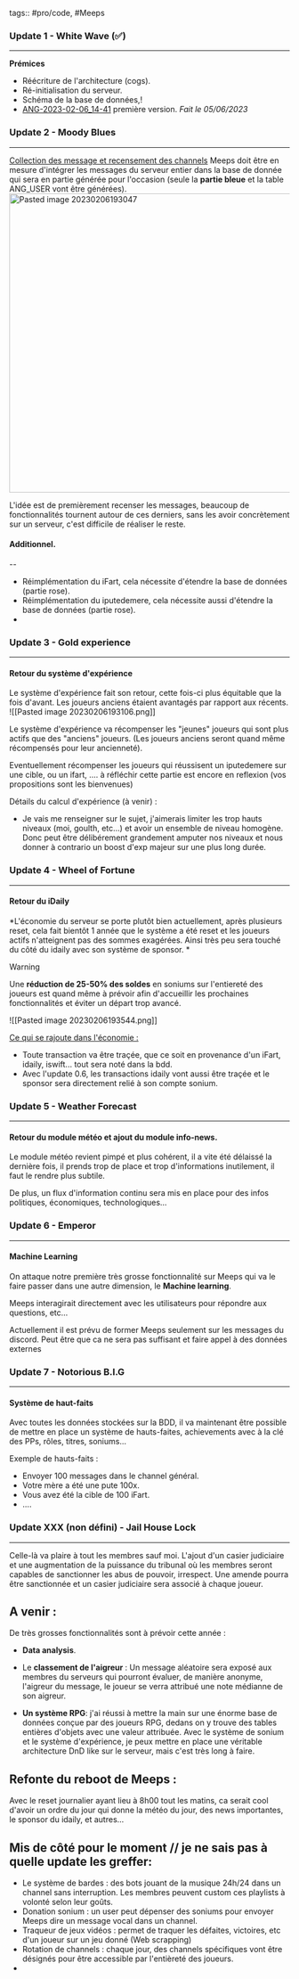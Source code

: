 tags:: #pro/code, #Meeps 


### Update 1 - White Wave  (✅)
---
**Prémices**
- Réécriture de l'architecture (cogs).
- Ré-initialisation du serveur.
- Schéma de la base de données,!
- [ANG-2023-02-06_14-41](https://user-images.githubusercontent.com/110334321/217063544-5b948258-b480-4506-890d-0c9f0fa7e67b.png)
 première version.
*Fait le 05/06/2023*



### Update 2 - Moody Blues
---
<u>Collection des message et recensement des channels</u>
Meeps doit être en mesure d'intégrer les messages du serveur entier dans la base de donnée qui sera en partie générée pour l'occasion (seule la **partie bleue** et la table ANG_USER vont être générées).
<img width="537" alt="Pasted image 20230206193047" src="https://user-images.githubusercontent.com/110334321/217063614-0326f025-16e3-4e83-8ac3-6e4173af4408.png">

L'idée est de premièrement recenser les messages, beaucoup de fonctionnalités tournent autour de ces derniers, sans les avoir concrètement sur un serveur, c'est difficile de réaliser le reste.

#### Additionnel.
--
- Réimplémentation du iFart, cela nécessite d'étendre la base de données (partie rose).
- Réimplémentation du iputedemere, cela nécessite aussi d'étendre la base de données (partie rose).
- 



###   Update 3 - Gold experience
---
#### **Retour du système d'expérience**
Le système d'expérience fait son retour, cette fois-ci plus équitable que la fois d'avant. Les joueurs anciens étaient avantagés par rapport aux récents.
![[Pasted image 20230206193106.png]]

Le système d'expérience va récompenser  les "jeunes" joueurs qui sont plus actifs que des "anciens" joueurs. (Les joueurs anciens seront quand même récompensés pour leur ancienneté).

Eventuellement récompenser les joueurs qui réussisent un iputedemere sur une cible, ou un ifart, .... à réfléchir cette partie est encore en reflexion (vos propositions sont les bienvenues)

Détails du calcul d'expérience (à venir) :
- Je vais me renseigner sur le sujet, j'aimerais limiter les trop hauts niveaux (moi, goulth, etc...) et avoir un ensemble de niveau homogène. Donc peut être délibérement grandement amputer nos niveaux et nous donner à contrario un boost d'exp majeur sur une plus long durée.



### Update 4 - Wheel of Fortune 
--- 
#### Retour du iDaily
*L'économie du serveur se porte plutôt bien actuellement, après plusieurs reset, cela fait bientôt 1 année que le système a été reset et les joueurs actifs n'atteignent pas des sommes exagérées. Ainsi très peu sera touché du côté du idaily avec son système de sponsor.
*

> [!WARNING]
Une **réduction de 25-50% des soldes** en soniums sur l'entiereté des joueurs est quand même à prévoir afin d'accueillir les prochaines fonctionnalités et éviter un départ trop avancé.

![[Pasted image 20230206193544.png]]

<u>Ce qui se rajoute dans l'économie :</u> 
- Toute transaction va être traçée, que ce soit en provenance d'un iFart, idaily, iswift... tout sera noté dans la bdd.
- Avec l'update 0.6, les transactions idaily vont aussi être traçée et le sponsor sera directement relié à son compte sonium.



### Update 5 - Weather Forecast
---
#### Retour du module météo et ajout du module info-news.
Le module météo revient pimpé et plus cohérent, il a vite été délaissé la dernière fois, il prends trop de place et trop d'informations inutilement, il faut le rendre plus subtile.

De plus, un flux d'information continu sera mis en place pour des infos politiques, économiques, technologiques...



### Update 6 - Emperor
---
#### Machine Learning
On attaque notre première très grosse fonctionnalité sur Meeps qui va le faire passer dans une autre dimension, le **Machine learning**. 

Meeps interagirait directement avec les utilisateurs pour répondre aux questions, etc...

Actuellement il est prévu de former Meeps seulement sur les messages du discord. Peut être que ca ne sera pas suffisant et faire appel à des données externes 


### Update 7 - Notorious B.I.G
---
#### Système de haut-faits
Avec toutes les données stockées sur la BDD, il va maintenant être possible de mettre en place un système de hauts-faites, achievements avec à la clé des PPs, rôles, titres, soniums...

Exemple de hauts-faits :
- Envoyer 100 messages dans le channel général.
- Votre mère a été une pute 100x.
- Vous avez été la cible de 100 iFart.
- ....



### Update XXX (non défini) - Jail House Lock
---
Celle-là va plaire à tout les membres sauf moi. L'ajout d'un casier judiciaire et une augmentation de la puissance du tribunal où les membres seront capables de sanctionner les abus de pouvoir, irrespect. Une amende pourra être sanctionnée et un casier judiciaire sera associé à chaque joueur.




A venir :
--
De très grosses fonctionnalités sont à prévoir cette année :
- **Data analysis**. 
- Le **classement de l'aigreur** : Un message aléatoire sera exposé aux membres du serveurs qui pourront évaluer, de manière anonyme, l'aigreur du message, le joueur se verra attribué une note médianne de son aigreur. 
  
- **Un système RPG**: j'ai réussi à mettre la main sur une énorme base de données conçue par des joueurs RPG, dedans on y trouve des tables entières d'objets avec une valeur attribuée. Avec le système de sonium et le système d'expérience, je peux mettre en place une véritable architecture DnD like sur le serveur, mais c'est très long à faire.


Refonte du reboot de Meeps :
--
Avec le reset journalier ayant lieu à 8h00 tout les matins, ca serait cool d'avoir un ordre du jour qui donne la météo du jour, des news importantes, le sponsor du idaily, et autres...


Mis de côté pour le moment // je ne sais pas à quelle update les greffer:
--
-  Le système de bardes : des bots jouant de la musique 24h/24 dans un channel sans interruption. Les membres peuvent custom ces playlists à volonté selon leur goûts.
- Donation sonium : un user peut dépenser des soniums pour envoyer Meeps dire un message vocal dans un channel.
- Traqueur de jeux vidéos : permet de traquer les défaites, victoires, etc d'un joueur sur un jeu donné (Web scrapping)
- Rotation de channels : chaque jour, des channels spécifiques vont être désignés pour être accessible par l'entièreté des joueurs.
- 
